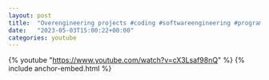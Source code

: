 ```yaml
---
layout: post
title:  "Overengineering projects #coding #softwareengineering #programming"
date:   "2023-05-03T15:00:22+00:00"
categories: youtube
---
```

{% youtube  "https://www.youtube.com/watch?v=cX3Lsaf98nQ" %}
{% include anchor-embed.html %}
<br />

